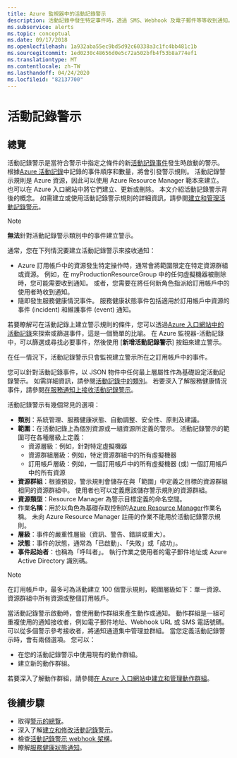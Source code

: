 ```yaml
---
title: Azure 監視器中的活動記錄警示
description: 活動記錄中發生特定事件時，透過 SMS、Webhook 及電子郵件等等收到通知。
ms.subservice: alerts
ms.topic: conceptual
ms.date: 09/17/2018
ms.openlocfilehash: 1a932aba55ec9bd5d92c60338a3c1fc4bb481c1b
ms.sourcegitcommit: 1ed0230c48656d0e5c72a502bfb4f53b8a774ef1
ms.translationtype: MT
ms.contentlocale: zh-TW
ms.lasthandoff: 04/24/2020
ms.locfileid: "82137700"
---
```

# <a name="alerts-on-activity-log"></a>活動記錄警示

## <a name="overview"></a>總覽

活動記錄警示是當符合警示中指定之條件的新[活動記錄事件](activity-log-schema.md)發生時啟動的警示。 根據[Azure 活動記錄](platform-logs-overview.md)中記錄的事件順序和數量，將會引發警示規則。 活動記錄警示規則是 Azure 資源，因此可以使用 Azure Resource Manager 範本來建立。 也可以在 Azure 入口網站中將它們建立、更新或刪除。 本文介紹活動記錄警示背後的概念。 如需建立或使用活動記錄警示規則的詳細資訊，請參閱[建立和管理活動記錄警示](alerts-activity-log.md)。

> [!NOTE]
> **無法**針對活動記錄警示類別中的事件建立警示。

通常，您在下列情況要建立活動記錄警示來接收通知：

* Azure 訂用帳戶中的資源發生特定操作時，通常會將範圍限定在特定資源群組或資源。 例如，在 myProductionResourceGroup 中的任何虛擬機器被刪除時，您可能需要收到通知。 或者，您需要在將任何新角色指派給訂用帳戶中的使用者時收到通知。
* 隨即發生服務健康情況事件。 服務健康狀態事件包括適用於訂用帳戶中資源的事件 (incident) 和維護事件 (event) 通知。

若要瞭解可在活動記錄上建立警示規則的條件，您可以透過[Azure 入口網站中的活動記錄](activity-log-view.md#azure-portal)來探索或篩選事件，這是一個簡單的比喻。 在 Azure 監視器-活動記錄中，可以篩選或尋找必要事件，然後使用 [**新增活動記錄警示**] 按鈕來建立警示。

在任一情況下，活動記錄警示只會監視建立警示所在之訂用帳戶中的事件。

您可以針對活動記錄事件，以 JSON 物件中任何最上層屬性作為基礎設定活動記錄警示。 如需詳細資訊，請參閱[活動記錄中的類別](activity-log-view.md#categories-in-the-activity-log)。 若要深入了解服務健康情況事件，請參閱[在服務通知上接收活動記錄警示](alerts-activity-log-service-notifications.md)。 

活動記錄警示有幾個常見的選項：

- **類別**：系統管理、服務健康狀態、自動調整、安全性、原則及建議。 
- **範圍**：在活動記錄上為個別資源或一組資源所定義的警示。 活動記錄警示的範圍可在各種層級上定義：
    - 資源層級：例如，針對特定虛擬機器
    - 資源群組層級：例如，特定資源群組中的所有虛擬機器
    - 訂用帳戶層級：例如，一個訂用帳戶中的所有虛擬機器 (或) 一個訂用帳戶中的所有資源
- **資源群組**：根據預設，警示規則會儲存在與「範圍」中定義之目標的資源群組相同的資源群組中。 使用者也可以定義應該儲存警示規則的資源群組。
- **資源類型**：Resource Manager 為警示目標定義的命名空間。
- 作業**名稱**：用於以角色為基礎存取控制的[Azure Resource Manager](../../role-based-access-control/resource-provider-operations.md)作業名稱。 未向 Azure Resource Manager 註冊的作業不能用於活動記錄警示規則。
- **層級**：事件的嚴重性層級（資訊、警告、錯誤或重大）。
- **狀態**：事件的狀態，通常為「已啟動」、「失敗」或「成功」。
- **事件起始者**：也稱為「呼叫者」。 執行作業之使用者的電子郵件地址或 Azure Active Directory 識別碼。

> [!NOTE]
> 在訂用帳戶中，最多可為活動建立 100 個警示規則，範圍層級如下：單一資源、資源群組中所有資源或整個訂用帳戶。

當活動記錄警示啟動時，會使用動作群組來產生動作或通知。 動作群組是一組可重複使用的通知接收者，例如電子郵件地址、Webhook URL 或 SMS 電話號碼。 可以從多個警示參考接收者，將通知通道集中管理並群組。 當您定義活動記錄警示時，會有兩個選項。 您可以：

* 在您的活動記錄警示中使用現有的動作群組。
* 建立新的動作群組。

若要深入了解動作群組，請參閱[在 Azure 入口網站中建立和管理動作群組](action-groups.md)。


## <a name="next-steps"></a>後續步驟

- 取得[警示的總覽](alerts-overview.md)。
- 深入了解[建立和修改活動記錄警示](alerts-activity-log.md)。
- 檢查[活動記錄警示 webhook 架構](activity-log-alerts-webhook.md)。
- 瞭解[服務健康狀態通知](service-notifications.md)。
